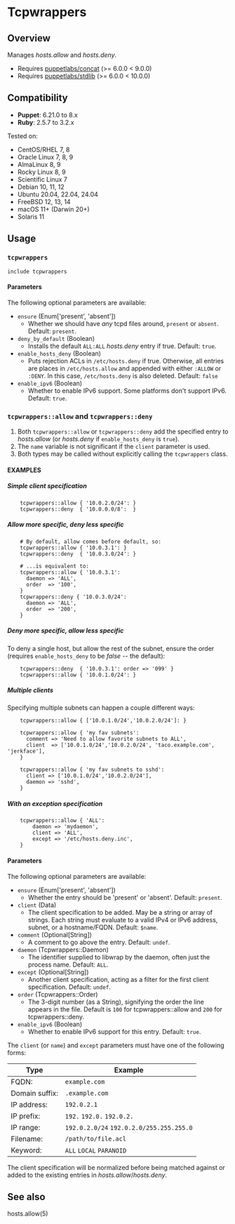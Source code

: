 # Tcpwrappers

## Overview

Manages _hosts.allow_ and _hosts.deny_.

* Requires [puppetlabs/concat](https://forge.puppet.com/puppetlabs/concat) (>= 6.0.0 < 9.0.0)
* Requires [puppetlabs/stdlib](https://forge.puppet.com/puppetlabs/stdlib) (>= 6.0.0 < 10.0.0)

## Compatibility

* **Puppet**: 6.21.0 to 8.x
* **Ruby**: 2.5.7 to 3.2.x

Tested on:
* CentOS/RHEL 7, 8
* Oracle Linux 7, 8, 9
* AlmaLinux 8, 9
* Rocky Linux 8, 9
* Scientific Linux 7
* Debian 10, 11, 12
* Ubuntu 20.04, 22.04, 24.04
* FreeBSD 12, 13, 14
* macOS 11+ (Darwin 20+)
* Solaris 11

## Usage

### `tcpwrappers`
```puppet
include tcpwrappers
```

#### Parameters
The following optional parameters are available:

* `ensure` (Enum['present', 'absent'])
    * Whether we should have *any* tcpd files around, `present` or `absent`.
    Default: `present`.
* `deny_by_default` (Boolean)
    * Installs the default `ALL:ALL` _hosts.deny_ entry if true.
    Default: `true`.
* `enable_hosts_deny` (Boolean)
    * Puts rejection ACLs in `/etc/hosts.deny` if true. Otherwise, all
    entries are places in `/etc/hosts.allow` and appended with either
    `:ALLOW` or `:DENY`. In this case, `/etc/hosts.deny` is also deleted.
    Default: `false`
* `enable_ipv6` (Boolean)
    * Whether to enable IPv6 support. Some platforms don't support IPv6.
    Default: `true`.

### `tcpwrappers::allow` and `tcpwrappers::deny`
1. Both `tcpwrappers::allow` or `tcpwrappers::deny` add the specified
entry to _hosts.allow_ (or _hosts.deny_ if `enable_hosts_deny` is `true`).
2. The `name` variable is not significant if the `client` parameter is used.
3. Both types may be called without explicitly calling the `tcpwrappers` class.

#### EXAMPLES

##### Simple client specification
```puppet
    tcpwrappers::allow { '10.0.2.0/24': }
    tcpwrappers::deny  { '10.0.0.0/8':  }
```
##### Allow more specific, deny less specific
```puppet
    # By default, allow comes before default, so:
    tcpwrappers::allow { '10.0.3.1': }
    tcpwrappers::deny  { '10.0.3.0/24': }

    # ...is equivalent to:
    tcpwrappers::allow { '10.0.3.1':
      daemon => 'ALL',
      order  => '100',
    }
    tcpwrappers::deny { '10.0.3.0/24':
      daemon => 'ALL',
      order  => '200',
    }
```
##### Deny more specific, allow less specific
To deny a single host, but allow the rest of the subnet, ensure the order
(requires `enable_hosts_deny` to be _false_ -- the default):
```puppet
    tcpwrappers::deny  { '10.0.3.1': order => '099' }
    tcpwrappers::allow { '10.0.1.0/24': }
```
##### Multiple clients
Specifying multiple subnets can happen a couple different ways:
```puppet
    tcpwrappers::allow { ['10.0.1.0/24','10.0.2.0/24']: }

    tcpwrappers::allow { 'my fav subnets':
      comment => 'Need to allow favorite subnets to ALL',
      client  => ['10.0.1.0/24','10.0.2.0/24', 'taco.example.com', 'jerkface'],
    }

    tcpwrappers::allow { 'my fav subnets to sshd':
      client => ['10.0.1.0/24','10.0.2.0/24'],
      daemon => 'sshd',
    }
```

##### With an exception specification
```puppet
    tcpwrappers::allow { 'ALL':
        daemon => 'mydaemon',
        client => 'ALL',
        except => '/etc/hosts.deny.inc',
    }
```
#### Parameters
The following optional parameters are available:

* `ensure` (Enum['present', 'absent'])
    * Whether the entry should be 'present' or 'absent'.  Default: `present`.
* `client` (Data)
    * The client specification to be added.  May be a string or array of
    strings. Each string must evaluate to a valid IPv4 or IPv6 address, subnet,
    or a hostname/FQDN.
    Default: `$name`.
* `comment` (Optional[String])
    * A comment to go above the entry. Default: `undef`.
* `daemon` (Tcpwrappers::Daemon)
    * The identifier supplied to libwrap by the daemon, often just the
    process name. Default: `ALL`.
* `except` (Optional[String])
    * Another client specification, acting as a filter for the first
    client specification. Default: `undef`.
* `order` (Tcpwrappers::Order)
    * The 3-digit number (as a String), signifying the order the line appears in the
    file. Default is `100` for tcpwrappers::allow and `200` for
    tcpwrappers::deny.
* `enable_ipv6` (Boolean)
    * Whether to enable IPv6 support for this entry. Default: `true`.

The `client` (or `name`) and `except` parameters must have one of the
following forms:

Type           | Example
-------------- | -------
FQDN:          | `example.com`
Domain suffix: | `.example.com`
IP address:    | `192.0.2.1`
IP prefix:     | `192.` `192.0.` `192.0.2.`
IP range:      | `192.0.2.0/24` `192.0.2.0/255.255.255.0`
Filename:      | `/path/to/file.acl`
Keyword:       | `ALL` `LOCAL` `PARANOID`

The client specification will be normalized before being matched
against or added to the existing entries in _hosts.allow_/_hosts.deny_.


## See also

hosts.allow(5)
